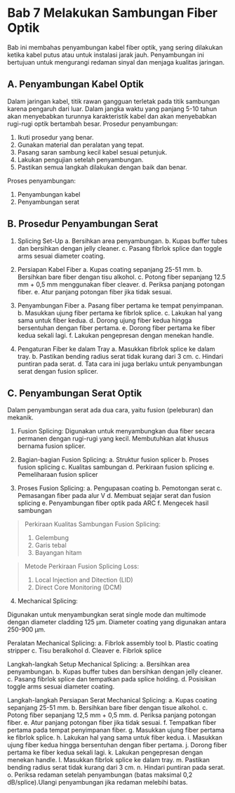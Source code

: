 # Bab 7 Melakukan Sambungan Fiber Optik

Bab ini membahas penyambungan kabel fiber optik, yang sering dilakukan ketika kabel putus atau untuk instalasi jarak jauh. Penyambungan ini bertujuan untuk mengurangi redaman sinyal dan menjaga kualitas jaringan.

## A. Penyambungan Kabel Optik
Dalam jaringan kabel, titik rawan gangguan terletak pada titik sambungan karena pengaruh dari luar. Dalam jangka waktu yang panjang 5-10 tahun akan menyebabkan turunnya karakteristik kabel dan akan menyebabkan rugi-rugi optik bertambah besar.
Prosedur penyambungan: 
1. Ikuti prosedur yang benar.
2. Gunakan material dan peralatan yang tepat.
3. Pasang saran sambung kecil kabel sesuai petunjuk.
4. Lakukan pengujian setelah penyambungan.
5. Pastikan semua langkah dilakukan dengan baik dan benar.

Proses penyambungan: 
1. Penyambungan kabel
2. Penyambungan serat


## B. Prosedur Penyambungan Serat
1. Splicing Set-Up
a. Bersihkan area penyambungan.
b. Kupas buffer tubes dan bersihkan dengan jelly cleaner.
c. Pasang fibrlok splice dan toggle arms sesuai diameter coating.

2. Persiapan Kabel Fiber
a. Kupas coating sepanjang 25-51 mm.
b. Bersihkan bare fiber dengan tisu alkohol.
c. Potong fiber sepanjang 12.5 mm + 0,5 mm menggunakan fiber cleaver.
d. Periksa panjang potongan fiber.
e. Atur panjang potongan fiber jika tidak sesuai.

3. Penyambungan Fiber
a. Pasang fiber pertama ke tempat penyimpanan.
b. Masukkan ujung fiber pertama ke fibrlok splice.
c. Lakukan hal yang sama untuk fiber kedua.
d. Dorong ujung fiber kedua hingga bersentuhan dengan fiber pertama.
e. Dorong fiber pertama ke fiber kedua sekali lagi.
f. Lakukan pengepresan dengan menekan handle.

4. Pengaturan Fiber ke dalam Tray
a. Masukkan fibrlok splice ke dalam tray.
b. Pastikan bending radius serat tidak kurang dari 3 cm.
c. Hindari puntiran pada serat.
d. Tata cara ini juga berlaku untuk penyambungan serat dengan fusion splicer.

## C. Penyambungan Serat Optik
Dalam penyambungan serat ada dua cara, yaitu fusion (peleburan) dan mekanik.

1. Fusion Splicing:
Digunakan untuk menyambungkan dua fiber secara permanen dengan rugi-rugi yang kecil. Membutuhkan alat khusus bernama fusion splicer.

2. Bagian-bagian Fusion Splicing:
a. Struktur fusion splicer
b. Proses fusion splicing
c. Kualitas sambungan
d. Perkiraan fusion splicing
e. Pemeliharaan fusion splicer

3. Proses Fusion Splicing:
a. Pengupasan coating
b. Pemotongan serat
c. Pemasangan fiber pada alur V
d. Membuat sejajar serat dan fusion splicing
e. Penyambungan fiber optik pada ARC
f. Mengecek hasil sambungan

> Perkiraan Kualitas Sambungan Fusion Splicing:
> 1. Gelembung
> 2. Garis tebal
> 3. Bayangan hitam

> Metode Perkiraan Fusion Splicing Loss:
> 1. Local Injection and Ditection (LID)
> 2. Direct Core Monitoring (DCM)

4. Mechanical Splicing:

Digunakan untuk menyambungkan serat single mode dan multimode dengan diameter cladding 125 µm. Diameter coating yang digunakan antara 250-900 μm.

Peralatan Mechanical Splicing:
a. Fibrlok assembly tool
b. Plastic coating stripper
c. Tisu beralkohol
d. Cleaver
e. Fibrlok splice

Langkah-langkah Setup Mechanical Splicing:
a. Bersihkan area penyambungan.
b. Kupas buffer tubes dan bersihkan dengan jelly cleaner.
c. Pasang fibrlok splice dan tempatkan pada splice holding.
d. Posisikan toggle arms sesuai diameter coating.

Langkah-langkah Persiapan Serat Mechanical Splicing:
a. Kupas coating sepanjang 25-51 mm.
b. Bersihkan bare fiber dengan tisue alkohol.
c. Potong fiber sepanjang 12,5 mm + 0,5 mm.
d. Periksa panjang potongan fiber.
e. Atur panjang potongan fiber jika tidak sesuai.
f. Tempatkan fiber pertama pada tempat penyimpanan fiber.
g. Masukkan ujung fiber pertama ke fibrlok splice.
h. Lakukan hal yang sama untuk fiber kedua.
i. Masukkan ujung fiber kedua hingga bersentuhan dengan fiber pertama.
j. Dorong fiber pertama ke fiber kedua sekali lagi.
k. Lakukan pengepresan dengan menekan handle.
l. Masukkan fibrlok splice ke dalam tray.
m. Pastikan bending radius serat tidak kurang dari 3 cm.
n. Hindari puntiran pada serat.
o. Periksa redaman setelah penyambungan (batas maksimal 0,2 dB/splice).Ulangi penyambungan jika redaman melebihi batas.

